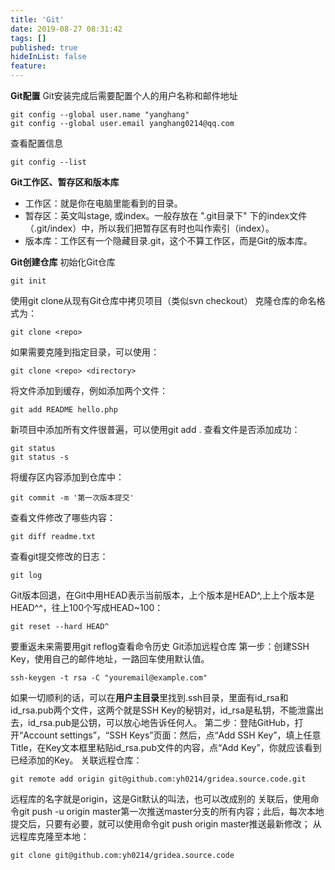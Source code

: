 ```yaml
---
title: 'Git'
date: 2019-08-27 08:31:42
tags: []
published: true
hideInList: false
feature: 
---
```

**Git配置**
Git安装完成后需要配置个人的用户名称和邮件地址
```
git config --global user.name "yanghang"
git config --global user.email yanghang0214@qq.com
```
查看配置信息
```
git config --list
```
**Git工作区、暂存区和版本库**
* 工作区：就是你在电脑里能看到的目录。
* 暂存区：英文叫stage, 或index。一般存放在 ".git目录下" 下的index文件（.git/index）中，所以我们把暂存区有时也叫作索引（index）。
* 版本库：工作区有一个隐藏目录.git，这个不算工作区，而是Git的版本库。

**Git创建仓库**
初始化Git仓库
```
git init
```
使用git clone从现有Git仓库中拷贝项目（类似svn checkout）
克隆仓库的命名格式为：
```
git clone <repo>
```
如果需要克隆到指定目录，可以使用：
```
git clone <repo> <directory>
```
将文件添加到缓存，例如添加两个文件：
```
git add README hello.php 
```
新项目中添加所有文件很普遍，可以使用git add .
查看文件是否添加成功：
```
git status
git status -s
```
将缓存区内容添加到仓库中：
```
git commit -m '第一次版本提交'
```
查看文件修改了哪些内容：
```
git diff readme.txt 
```
查看git提交修改的日志：
```
git log
```
Git版本回退，在Git中用HEAD表示当前版本，上个版本是HEAD^,上上个版本是HEAD^^，往上100个写成HEAD~100：
```
git reset --hard HEAD^
```
要重返未来需要用git reflog查看命令历史
Git添加远程仓库
第一步：创建SSH Key，使用自己的邮件地址，一路回车使用默认值。
```
ssh-keygen -t rsa -C "youremail@example.com"
```
如果一切顺利的话，可以在**用户主目录**里找到.ssh目录，里面有id_rsa和id_rsa.pub两个文件，这两个就是SSH Key的秘钥对，id_rsa是私钥，不能泄露出去，id_rsa.pub是公钥，可以放心地告诉任何人。
第二步：登陆GitHub，打开“Account settings”，“SSH Keys”页面：然后，点“Add SSH Key”，填上任意Title，在Key文本框里粘贴id_rsa.pub文件的内容，点“Add Key”，你就应该看到已经添加的Key。
关联远程仓库：
```
git remote add origin git@github.com:yh0214/gridea.source.code.git
```
远程库的名字就是origin，这是Git默认的叫法，也可以改成别的
关联后，使用命令git push -u origin master第一次推送master分支的所有内容；此后，每次本地提交后，只要有必要，就可以使用命令git push origin master推送最新修改；
从远程库克隆至本地：
```
git clone git@github.com:yh0214/gridea.source.code
```
























